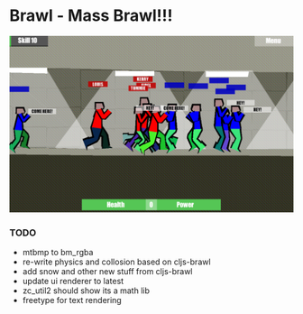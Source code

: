 # Brawl - Mass Brawl!!!

![Brawl](brawl.png)

### TODO

- mtbmp to bm_rgba
- re-write physics and collosion based on cljs-brawl
- add snow and other new stuff from cljs-brawl
- update ui renderer to latest
- zc_util2 should show its a math lib
- freetype for text rendering